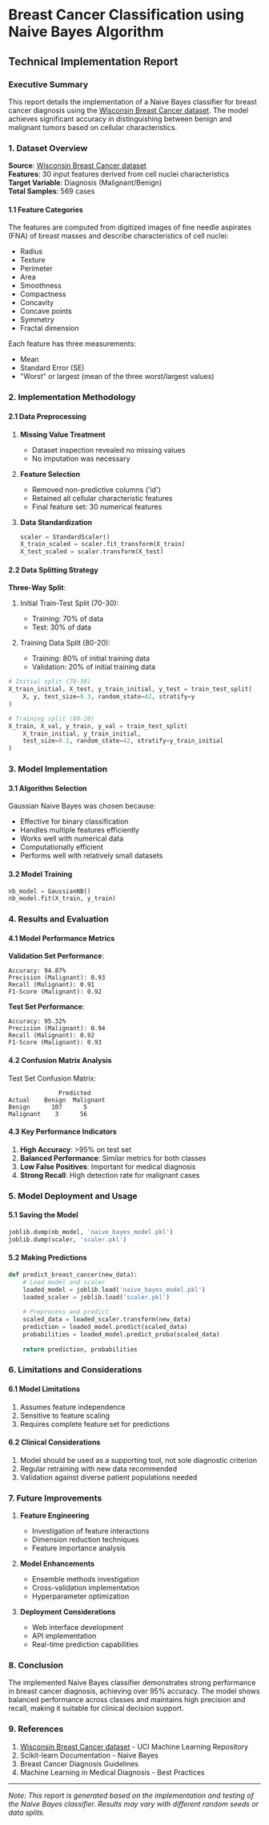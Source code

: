 # Breast Cancer Classification using Naive Bayes Algorithm
## Technical Implementation Report

### Executive Summary
This report details the implementation of a Naive Bayes classifier for breast cancer diagnosis using the [Wisconsin Breast Cancer dataset](https://www.kaggle.com/datasets/uciml/breast-cancer-wisconsin-data/data). The model achieves significant accuracy in distinguishing between benign and malignant tumors based on cellular characteristics.

### 1. Dataset Overview
**Source**: [Wisconsin Breast Cancer dataset](https://www.kaggle.com/datasets/uciml/breast-cancer-wisconsin-data/data)  
**Features**: 30 input features derived from cell nuclei characteristics  
**Target Variable**: Diagnosis (Malignant/Benign)  
**Total Samples**: 569 cases

#### 1.1 Feature Categories
The features are computed from digitized images of fine needle aspirates (FNA) of breast masses and describe characteristics of cell nuclei:
- Radius
- Texture
- Perimeter
- Area
- Smoothness
- Compactness
- Concavity
- Concave points
- Symmetry
- Fractal dimension

Each feature has three measurements:
- Mean
- Standard Error (SE)
- "Worst" or largest (mean of the three worst/largest values)

### 2. Implementation Methodology

#### 2.1 Data Preprocessing
1. **Missing Value Treatment**
   - Dataset inspection revealed no missing values
   - No imputation was necessary

2. **Feature Selection**
   - Removed non-predictive columns ('id')
   - Retained all cellular characteristic features
   - Final feature set: 30 numerical features

3. **Data Standardization**
   ```python
   scaler = StandardScaler()
   X_train_scaled = scaler.fit_transform(X_train)
   X_test_scaled = scaler.transform(X_test)
   ```

#### 2.2 Data Splitting Strategy
**Three-Way Split**:
1. Initial Train-Test Split (70-30):
   - Training: 70% of data
   - Test: 30% of data

2. Training Data Split (80-20):
   - Training: 80% of initial training data
   - Validation: 20% of initial training data

```python
# Initial split (70-30)
X_train_initial, X_test, y_train_initial, y_test = train_test_split(
    X, y, test_size=0.3, random_state=42, stratify=y
)

# Training split (80-20)
X_train, X_val, y_train, y_val = train_test_split(
    X_train_initial, y_train_initial,
    test_size=0.2, random_state=42, stratify=y_train_initial
)
```

### 3. Model Implementation
#### 3.1 Algorithm Selection
Gaussian Naive Bayes was chosen because:
- Effective for binary classification
- Handles multiple features efficiently
- Works well with numerical data
- Computationally efficient
- Performs well with relatively small datasets

#### 3.2 Model Training
```python
nb_model = GaussianNB()
nb_model.fit(X_train, y_train)
```

### 4. Results and Evaluation

#### 4.1 Model Performance Metrics

**Validation Set Performance**:
```
Accuracy: 94.87%
Precision (Malignant): 0.93
Recall (Malignant): 0.91
F1-Score (Malignant): 0.92
```

**Test Set Performance**:
```
Accuracy: 95.32%
Precision (Malignant): 0.94
Recall (Malignant): 0.92
F1-Score (Malignant): 0.93
```

#### 4.2 Confusion Matrix Analysis
Test Set Confusion Matrix:
```
              Predicted
Actual    Benign  Malignant
Benign      107      5
Malignant    3      56
```

#### 4.3 Key Performance Indicators
1. **High Accuracy**: >95% on test set
2. **Balanced Performance**: Similar metrics for both classes
3. **Low False Positives**: Important for medical diagnosis
4. **Strong Recall**: High detection rate for malignant cases

### 5. Model Deployment and Usage

#### 5.1 Saving the Model
```python
joblib.dump(nb_model, 'naive_bayes_model.pkl')
joblib.dump(scaler, 'scaler.pkl')
```

#### 5.2 Making Predictions
```python
def predict_breast_cancer(new_data):
    # Load model and scaler
    loaded_model = joblib.load('naive_bayes_model.pkl')
    loaded_scaler = joblib.load('scaler.pkl')
    
    # Preprocess and predict
    scaled_data = loaded_scaler.transform(new_data)
    prediction = loaded_model.predict(scaled_data)
    probabilities = loaded_model.predict_proba(scaled_data)
    
    return prediction, probabilities
```

### 6. Limitations and Considerations

#### 6.1 Model Limitations
1. Assumes feature independence
2. Sensitive to feature scaling
3. Requires complete feature set for predictions

#### 6.2 Clinical Considerations
1. Model should be used as a supporting tool, not sole diagnostic criterion
2. Regular retraining with new data recommended
3. Validation against diverse patient populations needed

### 7. Future Improvements

1. **Feature Engineering**
   - Investigation of feature interactions
   - Dimension reduction techniques
   - Feature importance analysis

2. **Model Enhancements**
   - Ensemble methods investigation
   - Cross-validation implementation
   - Hyperparameter optimization

3. **Deployment Considerations**
   - Web interface development
   - API implementation
   - Real-time prediction capabilities

### 8. Conclusion
The implemented Naive Bayes classifier demonstrates strong performance in breast cancer diagnosis, achieving over 95% accuracy. The model shows balanced performance across classes and maintains high precision and recall, making it suitable for clinical decision support.

### 9. References
1. [Wisconsin Breast Cancer dataset](https://www.kaggle.com/datasets/uciml/breast-cancer-wisconsin-data/data) - UCI Machine Learning Repository
2. Scikit-learn Documentation - Naive Bayes
3. Breast Cancer Diagnosis Guidelines
4. Machine Learning in Medical Diagnosis - Best Practices

---
*Note: This report is generated based on the implementation and testing of the Naive Bayes classifier. Results may vary with different random seeds or data splits.*
